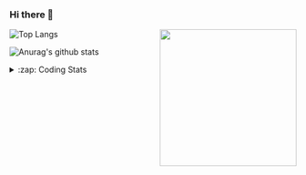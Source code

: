 ### Hi there 👋

<!--
**tao8687/tao8687** is a ✨ _special_ ✨ repository because its `README.md` (this file) appears on your GitHub profile.

Here are some ideas to get you started:

- 🔭 I’m currently working on ...
- 🌱 I’m currently learning ...
- 👯 I’m looking to collaborate on ...
- 🤔 I’m looking for help with ...
- 💬 Ask me about ...
- 📫 How to reach me: ...
- 😄 Pronouns: ...
- ⚡ Fun fact: ...
-->

<img align='right' src="https://media.giphy.com/media/M9gbBd9nbDrOTu1Mqx/giphy.gif" width="240">

  
![Top Langs](https://github-readme-stats.vercel.app/api/top-langs/?username=tao8687&layout=compact&title_color=23238E&text_color=A67D3D)

![Anurag's github stats](https://github-readme-stats.vercel.app/api?username=tao8687&show_icons=true&&text_color=A67D3D&title_color=23238E&show_icons=false&count_private=true&hide=stars)

<details>
  <summary>:zap: Coding Stats</summary>
  <br>
    
<!--START_SECTION:waka-->

```txt
From: 20 May 2024 - To: 27 May 2024

C++          53 mins         ███████▓░░░░░░░░░░░░░░░░░   31.15 %
Python       40 mins         ██████░░░░░░░░░░░░░░░░░░░   23.42 %
C            27 mins         ████░░░░░░░░░░░░░░░░░░░░░   15.94 %
Other        13 mins         ██░░░░░░░░░░░░░░░░░░░░░░░   07.87 %
Bash         11 mins         █▓░░░░░░░░░░░░░░░░░░░░░░░   06.56 %
```

<!--END_SECTION:waka-->
</details>
